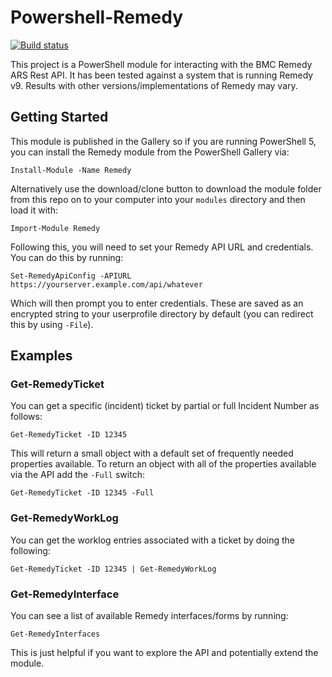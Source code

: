 # Powershell-Remedy

[![Build status](https://ci.appveyor.com/api/projects/status/8ph5oelqby89gaxr?svg=true)](https://ci.appveyor.com/project/markwragg/powershell-remedy)

This project is a PowerShell module for interacting with the BMC Remedy ARS Rest API. It has been tested against a system that is running Remedy v9. Results with other versions/implementations of Remedy may vary.

## Getting Started

This module is published in the Gallery so if you are running PowerShell 5, you can install the Remedy module from the PowerShell Gallery via:

    Install-Module -Name Remedy

Alternatively use the download/clone button to download the module folder from this repo on to your computer into your `modules` directory and then load it with:

    Import-Module Remedy
    
Following this, you will need to set your Remedy API URL and credentials. You can do this by running:

    Set-RemedyApiConfig -APIURL https://yourserver.example.com/api/whatever
    
Which will then prompt you to enter credentials. These are saved as an encrypted string to your userprofile directory by default (you can redirect this by using `-File`).

## Examples

### Get-RemedyTicket

You can get a specific (incident) ticket by partial or full Incident Number as follows:

    Get-RemedyTicket -ID 12345

This will return a small object with a default set of frequently needed properties available. To return an object with all of the properties available via the API add the `-Full` switch:

    Get-RemedyTicket -ID 12345 -Full

### Get-RemedyWorkLog

You can get the worklog entries associated with a ticket by doing the following:

    Get-RemedyTicket -ID 12345 | Get-RemedyWorkLog

### Get-RemedyInterface

You can see a list of available Remedy interfaces/forms by running:

    Get-RemedyInterfaces
    
This is just helpful if you want to explore the API and potentially extend the module.


